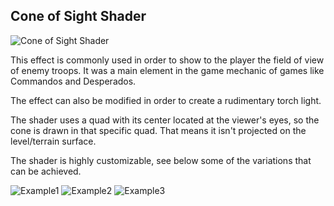 ## Cone of Sight Shader

![Cone of Sight Shader](https://raw.githubusercontent.com/joscanper/unity_shaders/master/Assets/Shaders/ConeOfSight/ConeOfSight.gif)

This effect is commonly used in order to show to the player the field of view of enemy troops. It was a main element in the game mechanic of games like Commandos and Desperados. 

The effect can also be modified in order to create a rudimentary torch light.

The shader uses a quad with its center located at the viewer's eyes, so the cone is drawn in that specific quad. That means it isn't projected on the level/terrain surface.

The shader is highly customizable, see below some of the variations that can be achieved.

![Example1](https://raw.githubusercontent.com/joscanper/unity_shaders/master/Assets/Shaders/ConeOfSight/Example1.jpg)
![Example2](https://raw.githubusercontent.com/joscanper/unity_shaders/master/Assets/Shaders/ConeOfSight/Example2.jpg)
![Example3](https://raw.githubusercontent.com/joscanper/unity_shaders/master/Assets/Shaders/ConeOfSight/Example3.jpg)


